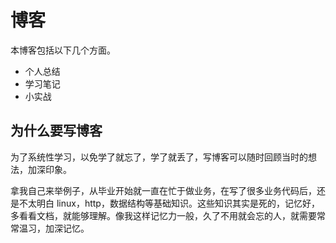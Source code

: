 # 博客

本博客包括以下几个方面。

- 个人总结
- 学习笔记
- 小实战

## 为什么要写博客

为了系统性学习，以免学了就忘了，学了就丢了，写博客可以随时回顾当时的想法，加深印象。

拿我自己来举例子，从毕业开始就一直在忙于做业务，在写了很多业务代码后，还是不太明白 linux，http，数据结构等基础知识。这些知识其实是死的，记忆好，多看看文档，就能够理解。像我这样记忆力一般，久了不用就会忘的人，就需要常常温习，加深记忆。

